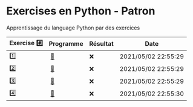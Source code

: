 # Exercises en Python - Patron

Apprentissage du language Python par des exercices

|  Exercise :hash:  |  Programme | Résultat | Date |
|-------------------|------------|----------|------|
| :one: | [:bookmark:](01/programme.py) | :x: | 2021/05/02 22:55:29 |
| :two: | [:bookmark:](02/programme.py) | :x: | 2021/05/02 22:55:29 |
| :three: | [:bookmark:](03/programme.py) | :x: | 2021/05/02 22:55:29 |
| :four: | [:bookmark:](04/programme.py) | :x: | 2021/05/02 22:55:30 |
